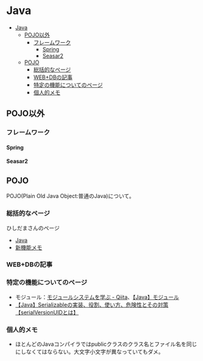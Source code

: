 # Java

- [Java](#java)
  - [POJO以外](#pojo以外)
    - [フレームワーク](#フレームワーク)
      - [Spring](#spring)
      - [Seasar2](#seasar2)
  - [POJO](#pojo)
    - [総括的なページ](#総括的なページ)
    - [WEB+DBの記事](#webdbの記事)
    - [特定の機能についてのページ](#特定の機能についてのページ)
    - [個人的メモ](#個人的メモ)

## POJO以外

### フレームワーク

#### Spring

#### Seasar2

## POJO

POJO(Plain Old Java Object:普通のJava)について。

### 総括的なページ

ひしだまさんのページ
- [Java](http://www.ne.jp/asahi/hishidama/home/tech/java/index.html)
- [新機能メモ](http://www.ne.jp/asahi/hishidama/home/tech/java/uptodate.html)

### WEB+DBの記事

### 特定の機能についてのページ

- モジュール：[モジュールシステムを学ぶ - Qiita](https://qiita.com/opengl-8080/items/93c8e0cf58654d5f73cb)、[【Java】モジュール](https://qiita.com/suema0331/items/121e23300527832cc117)
- [【Java】Serializableの実装、役割、使い方、危険性とその対策【serialVersionUIDとは】](https://debimate.jp/2021/02/20/【java】serializableの実装、役割、使い方、危険性とその対/)

### 個人的メモ

- ほとんどのJavaコンパイラではpublicクラスのクラス名とファイル名を同じにしなくてはならない。大文字小文字が異なっていてもダメ。
